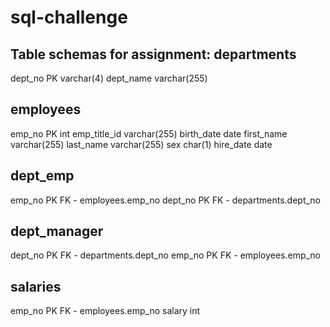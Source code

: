 # sql-challenge

Table schemas for assignment:
departments
-
dept_no PK varchar(4)
dept_name varchar(255)

employees
-
emp_no PK int
emp_title_id varchar(255)
birth_date date
first_name varchar(255)
last_name varchar(255)
sex char(1)
hire_date date

dept_emp
-
emp_no PK FK - employees.emp_no
dept_no PK FK - departments.dept_no

dept_manager
-
dept_no PK FK - departments.dept_no
emp_no PK FK - employees.emp_no

salaries
-
emp_no PK FK - employees.emp_no
salary int

